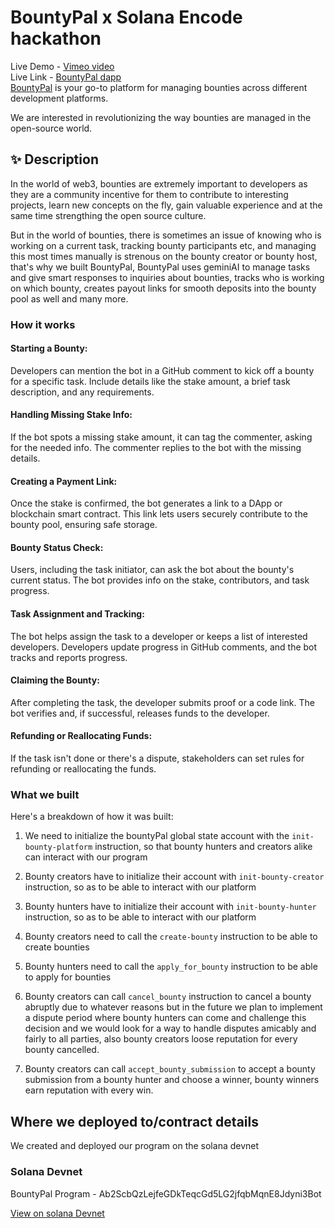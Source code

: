 # BountyPal x Solana Encode hackathon 

Live Demo - [Vimeo video](https://vimeo.com/910420574) <br />
Live Link - [BountyPal dapp](https://bountypal.vercel.app/) <br />
[BountyPal](https://bountypal.vercel.app/) is your go-to platform for managing bounties across different development platforms.

We are interested in revolutionizing the way bounties are managed in the open-source world.


## ✨ Description
In the world of web3, bounties are extremely important to developers as they are a community incentive for them to contribute to interesting projects, learn new concepts on the fly, gain valuable experience and at the same time strengthing the open source culture. 

But in the world of bounties, there is sometimes an issue of knowing who is working on a current task, tracking bounty participants etc, and managing this most times manually is strenous on the bounty creator or bounty host, that's why we built BountyPal, BountyPal uses geminiAI to manage tasks and give smart responses to inquiries about bounties, tracks who is working on which bounty, creates payout links for smooth deposits into the bounty pool as well and many more.

### How it works 

#### Starting a Bounty:

Developers can mention the bot in a GitHub comment to kick off a bounty for a specific task. Include details like the stake amount, a brief task description, and any requirements.

#### Handling Missing Stake Info:

If the bot spots a missing stake amount, it can tag the commenter, asking for the needed info. The commenter replies to the bot with the missing details.

#### Creating a Payment Link:

Once the stake is confirmed, the bot generates a link to a DApp or blockchain smart contract. This link lets users securely contribute to the bounty pool, ensuring safe storage.

#### Bounty Status Check:

Users, including the task initiator, can ask the bot about the bounty's current status. The bot provides info on the stake, contributors, and task progress.

#### Task Assignment and Tracking:

The bot helps assign the task to a developer or keeps a list of interested developers. Developers update progress in GitHub comments, and the bot tracks and reports progress.

#### Claiming the Bounty:
After completing the task, the developer submits proof or a code link. The bot verifies and, if successful, releases funds to the developer.

#### Refunding or Reallocating Funds:

If the task isn't done or there's a dispute, stakeholders can set rules for refunding or reallocating the funds.

### What we built
Here's a breakdown of how it was built:

1. We need to initialize the bountyPal global state account with the ```init-bounty-platform``` instruction, so that bounty hunters and creators alike can interact with our program

2. Bounty creators have to initialize their account with ```init-bounty-creator``` instruction, so as to be able to interact with our platform

3. Bounty hunters have to initialize their account with ```init-bounty-hunter``` instruction, so as to be able to interact with our platform

4. Bounty creators need to call the ```create-bounty``` instruction to be able to create bounties

5. Bounty hunters need to call the ```apply_for_bounty``` instruction to be able to apply for bounties

6. Bounty creators can call ```cancel_bounty``` instruction to cancel a bounty abruptly due to whatever reasons but in the future we plan to implement a dispute period where bounty hunters can come and challenge this decision and we would look for a way to handle disputes amicably and fairly to all parties, also bounty creators loose reputation for every bounty cancelled.

7. Bounty creators can call ```accept_bounty_submission``` to accept a bounty submission from a bounty hunter and choose a winner, bounty winners earn reputation with every win.

## Where we deployed to/contract details

We created and deployed our program on the solana devnet

### Solana Devnet

BountyPal Program - Ab2ScbQzLejfeGDkTeqcGd5LG2jfqbMqnE8Jdyni3Bot

[View on solana Devnet](https://explorer.solana.com/address/Ab2ScbQzLejfeGDkTeqcGd5LG2jfqbMqnE8Jdyni3Bot?cluster=devnet
)

